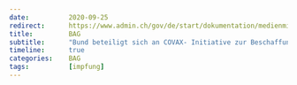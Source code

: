 ```yaml
---
date:          2020-09-25
redirect:      https://www.admin.ch/gov/de/start/dokumentation/medienmitteilungen.msg-id-80510.html
title:         BAG
subtitle:      "Bund beteiligt sich an COVAX- Initiative zur Beschaffung von COVID-19-Impfstoffen"
timeline:      true
categories:    BAG
tags:          [impfung]
---
```


